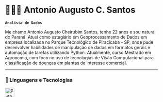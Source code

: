 # 👩🏻‍💻 Antonio Augusto C. Santos

**`Analista de Dados`**

Me chamo Antonio Augusto Cheirubim Santos, tenho 22 anos e sou natural do Paraná. Atuei como estagiário em Geoprocessamento de Dados em empresa localizada no Parque Tecnológico de Piracicaba - SP, onde pude
desenvolver habilidades de manipulação de dados em formatos gerais e automação de tarefas utilizando Python. Atualmente, curso Mestrado em Agronomia, com foco no uso de tecnologias de Visão Computacional para
classificação de doenças em plantas de interesse comercial.
 

---

### 🤖 Linguagens e Tecnologias

<img 
    align="left" 
    alt="Python" 
    title="Python"
    width="30px" 
    style="padding-right: 10px;" 
    src="https://cdn.jsdelivr.net/gh/devicons/devicon@latest/icons/python/python-original.svg"
/>

<br/>
<br/>
